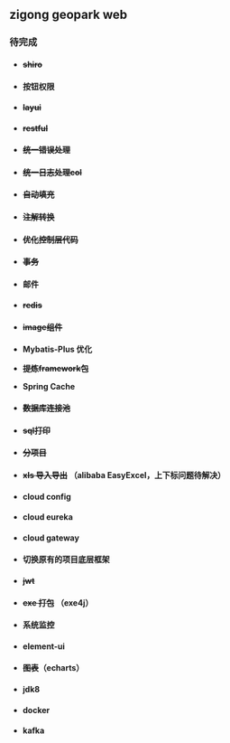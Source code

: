 ## zigong geopark web

### 待完成
* #### ~~shiro~~

* #### 按钮权限

* #### ~~layui~~

* #### ~~restful~~

* #### ~~统一错误处理~~

* #### ~~统一日志处理col~~

* #### ~~自动填充~~

* #### ~~注解转换~~

* #### ~~优化控制层代码~~

* #### ~~事务~~

* #### 邮件

* #### ~~redis~~

* #### ~~image组件~~

* **Mybatis-Plus 优化**

* **~~提炼framework包~~**

* **Spring Cache**

* #### ~~数据库连接池~~ 

* #### ~~sql打印~~

* #### ~~分项目~~

* #### ~~xls 导入导出~~ （alibaba EasyExcel，上下标问题待解决）

* #### cloud config

* #### cloud eureka

* #### cloud gateway

* #### 切换原有的项目底层框架

* #### ~~jwt~~

* #### ~~exe 打包~~ （exe4j）

* #### 系统监控

* #### element-ui

* #### ~~图表~~（echarts）

* #### jdk8

* #### docker

* #### kafka